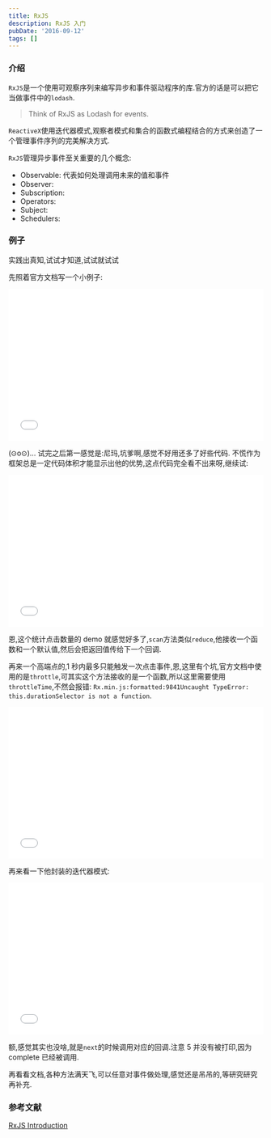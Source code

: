 ```yaml
---
title: RxJS
description: RxJS 入门
pubDate: '2016-09-12'
tags: []
---
```


### 介绍

`RxJS`是一个使用可观察序列来编写异步和事件驱动程序的库.官方的话是可以把它当做事件中的`lodash`.

> Think of RxJS as Lodash for events.

`ReactiveX`使用迭代器模式,观察者模式和集合的函数式编程结合的方式来创造了一个管理事件序列的完美解决方式.

`RxJS`管理异步事件至关重要的几个概念:

-   Observable: 代表如何处理调用未来的值和事件
-   Observer:
-   Subscription:
-   Operators:
-   Subject:
-   Schedulers:

### 例子

实践出真知,试试才知道,试试就试试

先照着官方文档写一个小例子:

<iframe width="100%" height="300" src="//jsfiddle.net/ZxBing0066/90y465xj/1/embedded/js,html,result/dark/" allowfullscreen="allowfullscreen" frameborder="0"></iframe>

(⊙o⊙)… 试完之后第一感觉是:尼玛,坑爹啊,感觉不好用还多了好些代码. 不慌作为框架总是一定代码体积才能显示出他的优势,这点代码完全看不出来呀,继续试:

<iframe width="100%" height="300" src="//jsfiddle.net/ZxBing0066/90y465xj/2/embedded/js,html,result/dark/" allowfullscreen="allowfullscreen" frameborder="0"></iframe>

恩,这个统计点击数量的 demo 就感觉好多了,`scan`方法类似`reduce`,他接收一个函数和一个默认值,然后会把返回值传给下一个回调.

再来一个高端点的,1 秒内最多只能触发一次点击事件,恩,这里有个坑,官方文档中使用的是`throttle`,可其实这个方法接收的是一个函数,所以这里需要使用`throttleTime`,不然会报错: `Rx.min.js:formatted:9841Uncaught TypeError: this.durationSelector is not a function`.

<iframe width="100%" height="300" src="//jsfiddle.net/ZxBing0066/90y465xj/3/embedded/js,html,result/dark/" allowfullscreen="allowfullscreen" frameborder="0"></iframe>

再来看一下他封装的迭代器模式:

<iframe width="100%" height="300" src="//jsfiddle.net/ZxBing0066/90y465xj/4/embedded/js,html,result/dark/" allowfullscreen="allowfullscreen" frameborder="0"></iframe>

额,感觉其实也没啥,就是`next`的时候调用对应的回调.注意 5 并没有被打印,因为 complete 已经被调用.

再看看文档,各种方法满天飞,可以任意对事件做处理,感觉还是吊吊的,等研究研究再补充.

### 参考文献

[RxJS Introduction](http://reactivex.io/rxjs/manual/overview.html)